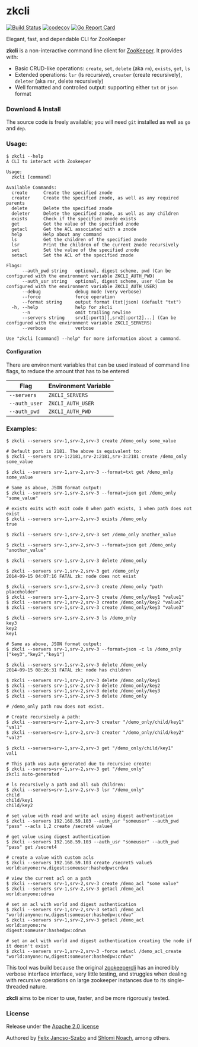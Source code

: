 # zkcli

[![Build Status](https://travis-ci.org/fJancsoSzabo/zkcli.svg?branch=master)](https://travis-ci.org/fJancsoSzabo/zkcli)
[![codecov](https://codecov.io/gh/fJancsoSzabo/zkcli/branch/master/graph/badge.svg)](https://codecov.io/gh/fJancsoSzabo/zkcli)
[![Go Report Card](https://goreportcard.com/badge/github.com/fJancsoSzabo/zkcli)](https://goreportcard.com/report/github.com/fJancsoSzabo/zkcli)

Elegant, fast, and dependable CLI for ZooKeeper

**zkcli** is a non-interactive command line client for [ZooKeeper](http://zookeeper.apache.org/). It provides with:

 * Basic CRUD-like operations: `create`, `set`, `delete` (aka `rm`), `exists`, `get`, `ls`
 * Extended operations: `lsr` (ls recursive), `creater` (create recursively), `deleter` (aka `rmr`, delete recursively)
 * Well formatted and controlled output: supporting either `txt` or `json` format

### Download & Install

The source code is freely available; you will need `git` installed as well as `go` and `dep`.

### Usage:
```
$ zkcli --help
A CLI to interact with Zookeeper

Usage:
  zkcli [command]

Available Commands:
  create      Create the specified znode
  creater     Create the specified znode, as well as any required parents
  delete      Delete the specified znode
  deleter     Delete the specified znode, as well as any children
  exists      Check if the specified znode exists
  get         Get the value of the specified znode
  getacl      Get the ACL associated with a znode
  help        Help about any command
  ls          Get the children of the specified znode
  lsr         Print the children of the current znode recursively
  set         Set the value of the specified znode
  setacl      Set the ACL of the specified znode

Flags:
      --auth_pwd string   optional, digest scheme, pwd (Can be configured with the environment variable ZKCLI_AUTH_PWD)
      --auth_usr string   optional, digest scheme, user (Can be configured with the environment variable ZKCLI_AUTH_USER)
      --debug             debug mode (very verbose)
      --force             force operation
      --format string     output format (txt|json) (default "txt")
  -h, --help              help for zkcli
      --n                 omit trailing newline
      --servers string    srv1[:port1][,srv2[:port2]...] (Can be configured with the environment variable ZKCLI_SERVERS)
      --verbose           verbose

Use "zkcli [command] --help" for more information about a command.
```

#### Configuration

There are environment variables that can be used instead of command line flags, to reduce the amount that has to be entered

| Flag        | Environment Variable |
|-------------|----------------------|
| `--servers`   | `ZKCLI_SERVERS`        |
| `--auth_user` | `ZKCLI_AUTH_USER`      |
| `--auth_pwd`  | `ZKCLI_AUTH_PWD`       |

### Examples:

```
$ zkcli --servers srv-1,srv-2,srv-3 create /demo_only some_value

# Default port is 2181. The above is equivalent to:
$ zkcli --servers srv-1:2181,srv-2:2181,srv-3:2181 create /demo_only some_value

$ zkcli --servers srv-1,srv-2,srv-3 --format=txt get /demo_only
some_value

# Same as above, JSON format output:
$ zkcli --servers srv-1,srv-2,srv-3 --format=json get /demo_only
"some_value"

# exists exits with exit code 0 when path exists, 1 when path does not exist 
$ zkcli --servers srv-1,srv-2,srv-3 exists /demo_only
true

$ zkcli --servers srv-1,srv-2,srv-3 set /demo_only another_value

$ zkcli --servers srv-1,srv-2,srv-3 --format=json get /demo_only
"another_value"

$ zkcli --servers srv-1,srv-2,srv-3 delete /demo_only

$ zkcli --servers srv-1,srv-2,srv-3 get /demo_only
2014-09-15 04:07:16 FATAL zk: node does not exist

$ zkcli --servers srv-1,srv-2,srv-3 create /demo_only "path placeholder"
$ zkcli --servers srv-1,srv-2,srv-3 create /demo_only/key1 "value1"
$ zkcli --servers srv-1,srv-2,srv-3 create /demo_only/key2 "value2"
$ zkcli --servers srv-1,srv-2,srv-3 create /demo_only/key3 "value3"

$ zkcli --servers srv-1,srv-2,srv-3 ls /demo_only
key3
key2
key1

# Same as above, JSON format output:
$ zkcli --servers srv-1,srv-2,srv-3 --format=json -c ls /demo_only
["key3","key2","key1"]

$ zkcli --servers srv-1,srv-2,srv-3 delete /demo_only
2014-09-15 08:26:31 FATAL zk: node has children

$ zkcli --servers srv-1,srv-2,srv-3 delete /demo_only/key1
$ zkcli --servers srv-1,srv-2,srv-3 delete /demo_only/key2
$ zkcli --servers srv-1,srv-2,srv-3 delete /demo_only/key3
$ zkcli --servers srv-1,srv-2,srv-3 delete /demo_only

# /demo_only path now does not exist.

# Create recursively a path:
$ zkcli --servers=srv-1,srv-2,srv-3 creater "/demo_only/child/key1" "val1"
$ zkcli --servers=srv-1,srv-2,srv-3 creater "/demo_only/child/key2" "val2"

$ zkcli --servers=srv-1,srv-2,srv-3 get "/demo_only/child/key1"
val1

# This path was auto generated due to recursive create:
$ zkcli --servers=srv-1,srv-2,srv-3 get "/demo_only" 
zkcli auto-generated

# ls recursively a path and all sub children:
$ zkcli --servers=srv-1,srv-2,srv-3 lsr "/demo_only" 
child
child/key1
child/key2

# set value with read and write acl using digest authentication
$ zkcli --servers 192.168.59.103 --auth_usr "someuser" --auth_pwd "pass" --acls 1,2 create /secret4 value4

# get value using digest authentication
$ zkcli --servers 192.168.59.103 --auth_usr "someuser" --auth_pwd "pass" get /secret4

# create a value with custom acls
$ zkcli --servers 192.168.59.103 create /secret5 value5 world:anyone:rw,digest:someuser:hashedpw:crdwa

# view the current acl on a path
$ zkcli --servers srv-1,srv-2,srv-3 create /demo_acl "some value"
$ zkcli --servers srv-1,srv-2,srv-3 getacl /demo_acl
world:anyone:cdrwa

# set an acl with world and digest authentication
$ zkcli --servers srv-1,srv-2,srv-3 setacl /demo_acl "world:anyone:rw,digest:someuser:hashedpw:crdwa"
$ zkcli --servers srv-1,srv-2,srv-3 getacl /demo_acl
world:anyone:rw
digest:someuser:hashedpw:cdrwa

# set an acl with world and digest authentication creating the node if it doesn't exist
$ zkcli --servers srv-1,srv-2,srv-3 -force setacl /demo_acl_create "world:anyone:rw,digest:someuser:hashedpw:crdwa"
```

This tool was build because the original [zookeepercli](https://github.com/outbrain/zookeepercli)
has an incredibly verbose interface interface, very little testing, and
struggles when dealing with recursive operations on large zookeeper instances due to its
single-threaded nature.

**zkcli** aims to be nicer to use, faster, and be more rigorously tested.

### License

Release under the [Apache 2.0 license](https://github.com/fJancsoSzabo/zkcli/blob/master/LICENSE)

Authored by [Felix Jancso-Szabo](https://github.com/fJancsoSzabo) and [Shlomi Noach](https://github.com/shlomi-noach), among others.
 
 
 
 

 
